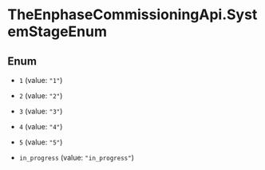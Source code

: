 # TheEnphaseCommissioningApi.SystemStageEnum

## Enum


* `1` (value: `"1"`)

* `2` (value: `"2"`)

* `3` (value: `"3"`)

* `4` (value: `"4"`)

* `5` (value: `"5"`)

* `in_progress` (value: `"in_progress"`)


